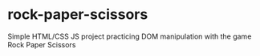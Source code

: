# rock-paper-scissors
Simple HTML/CSS JS project practicing DOM manipulation with the game Rock Paper Scissors
